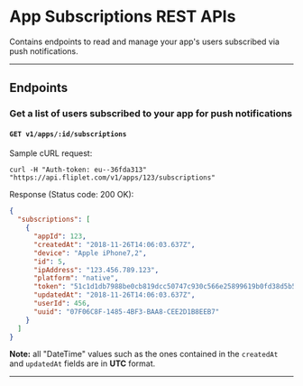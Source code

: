 # App Subscriptions REST APIs

Contains endpoints to read and manage your app's users subscribed via push notifications.

---

## Endpoints

### Get a list of users subscribed to your app for push notifications

#### `GET v1/apps/:id/subscriptions`

Sample cURL request:

```
curl -H "Auth-token: eu--36fda313" "https://api.fliplet.com/v1/apps/123/subscriptions"
```

Response  (Status code: 200 OK):

```json
{
  "subscriptions": [
    {
      "appId": 123,
      "createdAt": "2018-11-26T14:06:03.637Z",
      "device": "Apple iPhone7,2",
      "id": 5,
      "ipAddress": "123.456.789.123",
      "platform": "native",
      "token": "51c1d1db7988be0cb819dcc50747c930c566e25899619b0fd38d5b5bbb394355",
      "updatedAt": "2018-11-26T14:06:03.637Z",
      "userId": 456,
      "uuid": "07F06C8F-1485-4BF3-BAA8-CEE2D1B8EEB7"
    }
  ]
}
```

<p class="warning"><strong>Note:</strong> all "DateTime" values such as the ones contained in the <code>createdAt</code> and <code>updatedAt</code> fields are in <strong>UTC</strong> format.</p>

---